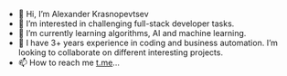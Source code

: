 - 👋 Hi, I’m Alexander Krasnopevtsev
- 👀 I’m interested in challenging full-stack developer tasks.
- 🌱 I’m currently learning algorithms, AI and machine learning.
- 💞️ I have 3+ years experience in coding and business automation. I’m looking to collaborate on different interesting projects.
- 📫 How to reach me [t.me](https://t.me/krassler)...

<!---
krassler/krassler is a ✨ special ✨ repository because its `README.md` (this file) appears on your GitHub profile.
You can click the Preview link to take a look at your changes.
--->
